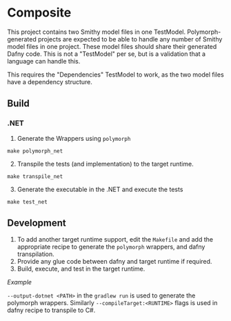 # Composite

This project contains two Smithy model files in one TestModel.
Polymorph-generated projects are expected to be able to handle any number of Smithy model files in one project.
These model files should share their generated Dafny code.
This is not a "TestModel" per se, but is a validation that a language can handle this.

This requires the "Dependencies" TestModel to work, as the two model files have a dependency structure.

## Build
### .NET
1. Generate the Wrappers using `polymorph`
```
make polymorph_net
```

2. Transpile the tests (and implementation) to the target runtime.
```
make transpile_net
```

3. Generate the executable in the .NET and execute the tests
```
make test_net
```

## Development
1. To add another target runtime support, edit the `Makefile` and add the appropriate recipe to generate the `polymorph` wrappers, and dafny transpilation.
2. Provide any glue code between dafny and target runtime if required.
3. Build, execute, and test in the target runtime.

*Example*

`--output-dotnet <PATH>` in the `gradlew run` is used to generate the polymorph wrappers. Similarly `--compileTarget:<RUNTIME>` flags is used in dafny recipe to transpile to C#.